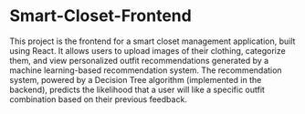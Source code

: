 # Smart-Closet-Frontend
This project is the frontend for a smart closet management application, built using React. It allows users to upload images of their clothing, categorize them, and view personalized outfit recommendations generated by a machine learning-based recommendation system. The recommendation system, powered by a Decision Tree algorithm (implemented in the backend), predicts the likelihood that a user will like a specific outfit combination based on their previous feedback.
